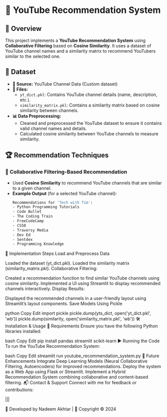 # 🎥 YouTube Recommendation System

## 📝 Overview
This project implements a **YouTube Recommendation System** using **Collaborative Filtering** based on **Cosine Similarity**. It uses a dataset of YouTube channel names and a similarity matrix to recommend YouTubers similar to the selected one.

## 📂 Dataset
- **📌 Source:** YouTube Channel Data (Custom dataset)
- **📑 Files:**
  - `yt_dict.pkl`: Contains YouTube channel details (name, description, etc.).
  - `similarity_matrix.pkl`: Contains a similarity matrix based on cosine similarity between channels.
- **📊 Data Preprocessing:**
  - Cleaned and preprocessed the YouTube dataset to ensure it contains valid channel names and details.
  - Calculated cosine similarity between YouTube channels to measure similarity.

## 🏆 Recommendation Techniques
### 🔹 **Collaborative Filtering-Based Recommendation**
- Used **Cosine Similarity** to recommend YouTube channels that are similar to a given channel.
- **Example Output** (for a selected YouTube channel):
  ```bash
  Recommendations for 'Tech with Tim':
  - Python Programming Tutorials
  - Code Bullet
  - The Coding Train
  - FreeCodeCamp
  - CS50
  - Traversy Media
  - Dev Ed
  - Sentdex
  - Programming Knowledge
🔬 Implementation Steps
Load and Preprocess Data

Loaded the dataset (yt_dict.pkl).
Loaded the similarity matrix (similarity_matrix.pkl).
Collaborative Filtering:

Created a recommendation function to find similar YouTube channels using cosine similarity.
Implemented a UI using Streamlit to display recommended channels interactively.
Display Results:

Displayed the recommended channels in a user-friendly layout using Streamlit’s layout components.
Save Models Using Pickle

python
Copy
Edit
import pickle
pickle.dump(yts_dict, open('yt_dict.pkl', 'wb'))
pickle.dump(similarity, open('similarity_matrix.pkl', 'wb'))
🛠️ Installation & Usage
📌 Requirements
Ensure you have the following Python libraries installed:

bash
Copy
Edit
pip install pandas streamlit scikit-learn
▶️ Running the Code
To run the YouTube Recommendation System:

bash
Copy
Edit
streamlit run youtube_recommendation_system.py
🎯 Future Enhancements
Integrate Deep Learning Models (Neural Collaborative Filtering, Autoencoders) for improved recommendations.
Deploy the system as a Web App using Flask or Streamlit.
Implement a Hybrid Recommendation System combining collaborative and content-based filtering.
📬 Contact & Support
Connect with me for feedback or contributions:

|||

🚀 Developed by Nadeem Akhtar | 📅 Copyright © 2024
